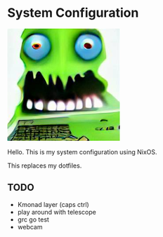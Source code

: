 # System Configuration

![monster computer](mc.jpeg)

Hello. This is my system configuration using NixOS.

This replaces my dotfiles.

## TODO

- Kmonad layer (caps ctrl)
- play around with telescope
- grc go test
- webcam
